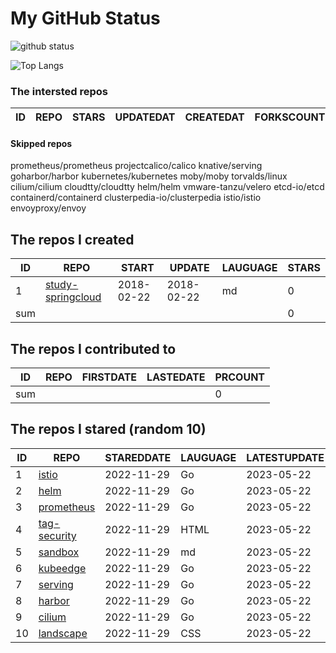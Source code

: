 # My GitHub Status

<img src="https://github-readme-stats-1.yihong0618.vercel.app/api?username=daoqingniu&show_icons=true&&&hide_title=true&count_private=true" alt="github status" />

![Top Langs](https://github-readme-stats-1.yihong0618.vercel.app/api/top-langs/?username=daoqingniu&layout=compact)

<!--START_SECTION:github_repos-->
### The intersted repos
| ID | REPO | STARS | UPDATEDAT | CREATEDAT | FORKSCOUNT | DESCRIPTIONS |
|----|------|-------|-----------|-----------|------------|--------------|



#### Skipped repos
prometheus/prometheus
projectcalico/calico
knative/serving
goharbor/harbor
kubernetes/kubernetes
moby/moby
torvalds/linux
cilium/cilium
cloudtty/cloudtty
helm/helm
vmware-tanzu/velero
etcd-io/etcd
containerd/containerd
clusterpedia-io/clusterpedia
istio/istio
envoyproxy/envoy<!--END_SECTION:github_repos-->

<!--START_SECTION:my_github-->
## The repos I created
| ID  |                                 REPO                                 |   START    |   UPDATE   | LAUGUAGE | STARS |
|-----|----------------------------------------------------------------------|------------|------------|----------|-------|
|   1 | [study-springcloud](https://github.com/daoqingniu/study-springcloud) | 2018-02-22 | 2018-02-22 | md       |     0 |
| sum |                                                                      |            |            |          |     0 |

## The repos I contributed to
| ID  | REPO | FIRSTDATE | LASTEDATE | PRCOUNT |
|-----|------|-----------|-----------|---------|
| sum |      |           |           |       0 |

## The repos I stared (random 10)
| ID |                          REPO                          | STAREDDATE | LAUGUAGE | LATESTUPDATE |
|----|--------------------------------------------------------|------------|----------|--------------|
|  1 | [istio](https://github.com/istio/istio)                | 2022-11-29 | Go       | 2023-05-22   |
|  2 | [helm](https://github.com/helm/helm)                   | 2022-11-29 | Go       | 2023-05-22   |
|  3 | [prometheus](https://github.com/prometheus/prometheus) | 2022-11-29 | Go       | 2023-05-22   |
|  4 | [tag-security](https://github.com/cncf/tag-security)   | 2022-11-29 | HTML     | 2023-05-22   |
|  5 | [sandbox](https://github.com/cncf/sandbox)             | 2022-11-29 | md       | 2023-05-22   |
|  6 | [kubeedge](https://github.com/kubeedge/kubeedge)       | 2022-11-29 | Go       | 2023-05-22   |
|  7 | [serving](https://github.com/knative/serving)          | 2022-11-29 | Go       | 2023-05-22   |
|  8 | [harbor](https://github.com/goharbor/harbor)           | 2022-11-29 | Go       | 2023-05-22   |
|  9 | [cilium](https://github.com/cilium/cilium)             | 2022-11-29 | Go       | 2023-05-22   |
| 10 | [landscape](https://github.com/cncf/landscape)         | 2022-11-29 | CSS      | 2023-05-22   |

<!--END_SECTION:my_github-->

